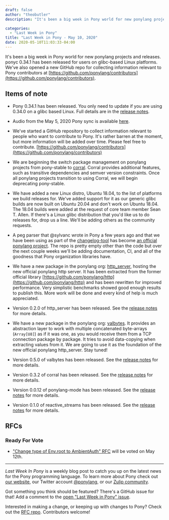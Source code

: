 ```yaml
---
draft: false
author: "theobutler"
description: "It's been a big week in Pony world for new ponylang projects and releases. ponyc 0.34.1 has been released for users on glibc-based Linux platforms. We've also opened a new GitHub repo for collecting information relevant to Pony contributors."

categories:
  - "Last Week in Pony"
title: "Last Week in Pony - May 10, 2020"
date: 2020-05-10T11:03:33-04:00
---
```


It's been a big week in Pony world for new ponylang projects and releases. ponyc 0.34.1 has been released for users on glibc-based Linux platforms. We've also opened a new GitHub repo for collecting information relevant to Pony contributors at [https://github.com/ponylang/contributors](https://github.com/ponylang/contributors).

<!--more-->

## Items of note

- Pony 0.34.1 has been released. You only need to update if you are using 0.34.0 on a glibc based Linux. Full details are in the [release notes](https://www.ponylang.io/blog/2020/05/0.34.1-released/).

- Audio from the May 5, 2020 Pony sync is available [here](https://sync-recordings.ponylang.io/r/2020_05_05.m4a).

- We've started a GitHub repository to collect information relevant to people who want to contribute to Pony. It's rather barren at the moment, but more information will be added over time. Please feel free to contribute. [https://github.com/ponylang/contributors](https://github.com/ponylang/contributors)

- We are beginning the switch package management on ponylang projects from pony-stable to [corral](https://github.com/ponylang/corral). Corral provides additional features, such as transitive dependencies and semver version constraints. Once all ponylang projects transition to using Corral, we will begin deprecating pony-stable.

- We have added a new Linux distro, Ubuntu 18.04, to the list of platforms we build releases for. We've added support for it as our generic glibc builds are now built on Ubuntu 20.04 and don't work on Ubuntu 18.04. The 18.04 builds were added at the request of core team member Sean T. Allen. If there's a Linux glibc distribution that you'd like us to do releases for, drop us a line. We'll be adding others as the community requests.

- A peg parser that @sylvanc wrote in Pony a few years ago and that we have been using as part of the [changelog-tool](https://github.com/ponylang/changelog-tool) has become [an official ponylang project](https://github.com/ponylang/peg). The repo is pretty empty other than the code but over the next couple weeks we'll be adding documentation, CI, and all of the goodness that Pony organization libraries have.

- We have a new package in the ponylang org: [http_server](https://github.com/ponylang/http_server), hosting the new official ponylang http server. It has been extracted from the former official library [https://github.com/ponylang/http](https://github.com/ponylang/http) and has been rewritten for improved performance. Very simplistic benchmarks showed good enough results to publish this. More work will be done and every kind of help is much appreciated.

- Version 0.2.0 of http_server has been released. See the [release notes](https://github.com/ponylang/http_server/releases/tag/0.2.0) for more details.

- We have a new package in the ponylang org: [valbytes](https://github.com/ponylang/valbytes). It provides an abstraction layer to work with multiple concatenated byte-arrays (`Array[U8]`) as if it was one, as you would receive them from a TCP connection package by package. It tries to avoid data-copying when extracting values from it. We are going to use it as the foundation of the new official ponylang http_server. Stay tuned!

- Version 0.5.0 of valbytes has been released. See the [release notes](https://github.com/ponylang/valbytes/releases/tag/0.5.0) for more details.

- Version 0.3.2 of corral has been released. See the [release notes](https://github.com/ponylang/corral/releases/tag/0.3.2) for more details.

- Version 0.0.12 of ponylang-mode has been released. See the [release notes](https://github.com/ponylang/ponylang-mode/releases/tag/0.0.12) for more details.

- Version 0.1.0 of reactive_streams has been released. See the [release notes](https://github.com/ponylang/reactive_streams/releases/tag/0.1.0) for more details.

## RFCs

### Ready For Vote

- ["Change type of Env.root to AmbientAuth" RFC](https://github.com/ponylang/rfcs/pull/159) will be voted on May 12th.

---

_Last Week In Pony_ is a weekly blog post to catch you up on the latest news for the Pony programming language. To learn more about Pony check out [our website](https://ponylang.io), our Twitter account [@ponylang](https://twitter.com/ponylang), or our [Zulip community](https://ponylang.zulipchat.com).

Got something you think should be featured? There's a GitHub issue for that! Add a comment to the [open "Last Week in Pony" issue](https://github.com/ponylang/ponylang.github.io/issues?q=is%3Aissue+is%3Aopen+label%3Alast-week-in-pony).

Interested in making a change, or keeping up with changes to Pony? Check out the [RFC repo](https://github.com/ponylang/rfcs). Contributors welcome!
